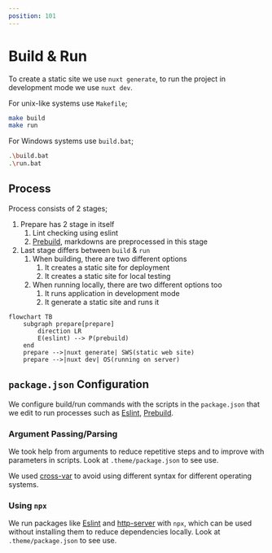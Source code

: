 ```yaml
---
position: 101
---
```


# Build & Run

To create a static site we use `nuxt generate`, to run the project in
development mode we use `nuxt dev`.

For unix-like systems use `Makefile`;

```bash
make build
make run
```

For Windows systems use `build.bat`;

```bash
.\build.bat
.\run.bat
```

## Process

Process consists of 2 stages;

1. Prepare has 2 stage in itself
   1. Lint checking using eslint
   1. [Prebuild][], markdowns are preprocessed in this stage
1. Last stage differs between `build` & `run`
   1. When building, there are two different options
      1. It creates a static site for deployment
      1. It creates a static site for local testing
   1. When running locally, there are two different options too
      1. It runs application in development mode
      1. It generate a static site and runs it

```mermaid
flowchart TB
    subgraph prepare[prepare]
        direction LR
        E(eslint) --> P(prebuild)
    end
    prepare -->|nuxt generate| SWS(static web site)
    prepare -->|nuxt dev| OS(running on server)
```

## `package.json` Configuration

We configure build/run commands with the scripts in the `package.json` that we
edit to run processes such as [Eslint][], [Prebuild][].

### Argument Passing/Parsing

We took help from arguments to reduce repetitive steps and to improve with
parameters in scripts. Look at `.theme/package.json` to see use.

We used [cross-var](https://www.npmjs.com/package/cross-var) to avoid using
different syntax for different operating systems.

### Using `npx`

We run packages like [Eslint][] and [http-server][] with `npx`, which can be
used without installing them to reduce dependencies locally. Look at
`.theme/package.json` to see use.

[Eslint]: https://eslint.org/
[http-server]: https://www.npmjs.com/package/http-server
[Prebuild]: https://github.com/mouseless/prebuild
